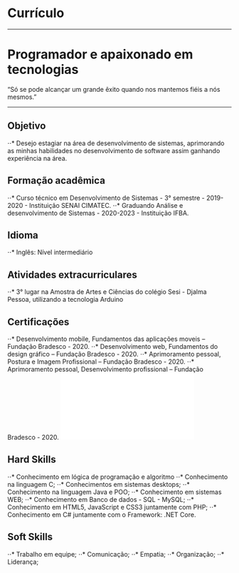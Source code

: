 # Currículo
***
# Programador e apaixonado em tecnologias
 
“Só se pode alcançar um grande êxito quando nos mantemos fiéis a nós mesmos.”

---

## Objetivo
⋅⋅* Desejo estagiar na área de desenvolvimento de sistemas, aprimorando as minhas habilidades no desenvolvimento de software assim ganhando experiência na área.

## Formação acadêmica
⋅⋅* Curso técnico em Desenvolvimento de Sistemas - 3° semestre - 2019-2020 - Instituição SENAI CIMATEC.
⋅⋅* Graduando Análise e desenvolvimento de Sistemas - 2020-2023 - Instituição IFBA.

## Idioma
⋅⋅* Inglês: Nível intermediário

## Atividades extracurriculares
⋅⋅* 3° lugar na Amostra de Artes e Ciências do colégio Sesi - Djalma Pessoa, utilizando a tecnologia Arduino

## Certificações
⋅⋅* Desenvolvimento mobile, Fundamentos das aplicações moveis – Fundação Bradesco - 2020.
⋅⋅* Desenvolvimento web, Fundamentos do design gráfico – Fundação Bradesco - 2020.
⋅⋅* Aprimoramento pessoal, Postura e Imagem Profissional – Fundação Bradesco - 2020.
⋅⋅* Aprimoramento pessoal, Desenvolvimento profissional – Fundação Bradesco - 2020.
![alt text](file:///C:/Users/Leonardo/Desktop/ds/certifica%C3%A7%C3%B5es/desenvolvimento%20profissional.pdf "Certificação de Desenvolvimento profissional")

## Hard Skills
⋅⋅* Conhecimento em lógica de programação e algoritmo
⋅⋅* Conhecimento na linguagem C; 
⋅⋅* Conhecimentos em sistemas desktops;
⋅⋅* Conhecimento na linguagem Java e POO;
⋅⋅* Conhecimento em sistemas WEB;
⋅⋅* Conhecimento em Banco de dados - SQL - MySQL;
⋅⋅* Conhecimento em HTML5, JavaScript e CSS3 juntamente com PHP;
⋅⋅* Conhecimento em C# juntamente com o Framework: .NET Core.

## Soft Skills
⋅⋅* Trabalho em equipe;
⋅⋅* Comunicação;
⋅⋅* Empatia;
⋅⋅* Organização;
⋅⋅* Liderança;

